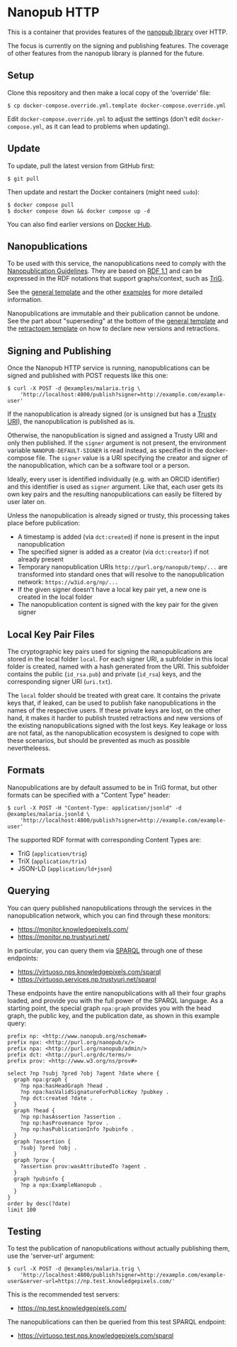# Nanopub HTTP

This is a container that provides features of the [nanopub library](https://github.com/Nanopublication/nanopub-java) over HTTP.

The focus is currently on the signing and publishing features. The coverage of other features from the nanopub library is planned for the future.


## Setup

Clone this repository and then make a local copy of the 'override' file:

    $ cp docker-compose.override.yml.template docker-compose.override.yml

Edit `docker-compose.override.yml` to adjust the settings (don't edit `docker-compose.yml`, as it can lead to problems when updating).


## Update

To update, pull the latest version from GitHub first:

    $ git pull

Then update and restart the Docker containers (might need `sudo`):

    $ docker compose pull
    $ docker compose down && docker compose up -d

You can also find earlier versions on [Docker Hub](https://hub.docker.com/r/nanopub/http/tags).


## Nanopublications

To be used with this service, the nanopublications need to comply with the [Nanopublication Guidelines](https://nanopub.net/guidelines/working_draft/).
They are based on [RDF 1.1](https://www.w3.org/TR/rdf11-concepts/) and can be expressed in the RDF notations that support graphs/context,
such as [TriG](https://www.w3.org/TR/trig/).

See the [general template](examples/general-template.trig) and the other [examples](examples/) for more detailed information.

Nanopublications are immutable and their publication cannot be undone. See the part about "superseding" at the bottom of
the [general template](examples/general-template.trig) and the [retractopm template](examples/retraction-template.trig) on how to declare new versions and
retractions.


## Signing and Publishing

Once the Nanopub HTTP service is running, nanopublications can be signed and published with POST requests like this one:

    $ curl -X POST -d @examples/malaria.trig \
        'http://localhost:4800/publish?signer=http://example.com/example-user'

If the nanopublication is already signed (or is unsigned but has a [Trusty URI](https://trustyuri.net/)), the nanopublication is published as is.

Otherwise, the nanopublication is signed and assigned a Trusty URI and only then published.
If the `signer` argument is not present, the environment variable `NANOPUB-DEFAULT-SIGNER` is read instead, as specified in the docker-compose file.
The `signer` value is a URI specifying the creator and signer of the nanopublication, which can be a software tool or a person.

Ideally, every user is identified individually (e.g. with an ORCID identifier) and this identifier is used as `signer` argument.
Like that, each user gets its own key pairs and the resulting nanopublications can easily be filtered by user later on.

Unless the nanopublication is already signed or trusty, this processing takes place before publication:

- A timestamp is added (via `dct:created`) if none is present in the input nanopublication
- The specified signer is added as a creator (via `dct:creator`) if not already present
- Temporary nanopublication URIs `http://purl.org/nanopub/temp/...` are transformed into standard ones that will resolve to the nanopublication network: `https://w3id.org/np/...`
- If the given signer doesn't have a local key pair yet, a new one is created in the local folder
- The nanopublication content is signed with the key pair for the given signer


## Local Key Pair Files

The cryptographic key pairs used for signing the nanopublications are stored in the local folder `local`.
For each signer URI, a subfolder in this local folder is created, named with a hash generated from the URI.
This subfolder contains the public (`id_rsa.pub`) and private (`id_rsa`) keys, and the corresponding signer URI (`uri.txt`).

The `local` folder should be treated with great care.
It contains the private keys that, if leaked, can be used to publish fake nanopublications in the names of the respective users.
If these private keys are lost, on the other hand, it makes it harder to publish trusted retractions and new versions of the existing nanopublications signed with the lost keys.
Key leakage or loss are not fatal, as the nanopublication ecosystem is designed to cope with these scenarios, but should be prevented as much as possible nevertheleess.


## Formats

Nanopublications are by default assumed to be in TriG format, but other formats can be specified with a "Content Type" header:

    $ curl -X POST -H "Content-Type: application/jsonld" -d @examples/malaria.jsonld \
        'http://localhost:4800/publish?signer=http://example.com/example-user'

The supported RDF format with corresponding Content Types are:

- TriG (`application/trig`)
- TriX (`application/trix`)
- JSON-LD (`application/ld+json`)


## Querying

You can query published nanopublications through the services in the nanopublication network, which you can find through these monitors:

- https://monitor.knowledgepixels.com/
- https://monitor.np.trustyuri.net/

In particular, you can query them via [SPARQL](https://www.w3.org/TR/sparql11-query/) through one of these endpoints:

- https://virtuoso.nps.knowledgepixels.com/sparql
- https://virtuoso.services.np.trustyuri.net/sparql

These endpoints have the entire nanopublications with all their four graphs loaded, and provide you with the full power of the SPARQL language.
As a starting point, the special graph `npa:graph` provides you with the head graph, the public key, and the publication date, as shown in this example query:

    prefix np: <http://www.nanopub.org/nschema#>
    prefix npx: <http://purl.org/nanopub/x/>
    prefix npa: <http://purl.org/nanopub/admin/>
    prefix dct: <http://purl.org/dc/terms/>
    prefix prov: <http://www.w3.org/ns/prov#>
    
    select ?np ?subj ?pred ?obj ?agent ?date where {
      graph npa:graph {
        ?np npa:hasHeadGraph ?head .
        ?np npa:hasValidSignatureForPublicKey ?pubkey .
        ?np dct:created ?date .
      }
      graph ?head {
        ?np np:hasAssertion ?assertion .
        ?np np:hasProvenance ?prov .
        ?np np:hasPublicationInfo ?pubinfo .
      }
      graph ?assertion {
        ?subj ?pred ?obj .
      }
      graph ?prov {
        ?assertion prov:wasAttributedTo ?agent .
      }
      graph ?pubinfo {
        ?np a npx:ExampleNanopub .
      }
    }
    order by desc(?date)
    limit 100


## Testing

To test the publication of nanopublications without actually publishing them, use the 'server-url' argument:

    $ curl -X POST -d @examples/malaria.trig \
        'http://localhost:4800/publish?signer=http://example.com/example-user&server-url=https://np.test.knowledgepixels.com/'

This is the recommended test servers:

- https://np.test.knowledgepixels.com/

The nanopublications can then be queried from this test SPARQL endpoint:

- https://virtuoso.test.nps.knowledgepixels.com/sparql
